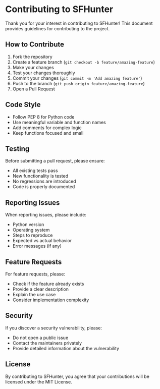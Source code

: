 # Contributing to SFHunter

Thank you for your interest in contributing to SFHunter! This document provides guidelines for contributing to the project.

## How to Contribute

1. Fork the repository
2. Create a feature branch (`git checkout -b feature/amazing-feature`)
3. Make your changes
4. Test your changes thoroughly
5. Commit your changes (`git commit -m 'Add amazing feature'`)
6. Push to the branch (`git push origin feature/amazing-feature`)
7. Open a Pull Request

## Code Style

- Follow PEP 8 for Python code
- Use meaningful variable and function names
- Add comments for complex logic
- Keep functions focused and small

## Testing

Before submitting a pull request, please ensure:

- All existing tests pass
- New functionality is tested
- No regressions are introduced
- Code is properly documented

## Reporting Issues

When reporting issues, please include:

- Python version
- Operating system
- Steps to reproduce
- Expected vs actual behavior
- Error messages (if any)

## Feature Requests

For feature requests, please:

- Check if the feature already exists
- Provide a clear description
- Explain the use case
- Consider implementation complexity

## Security

If you discover a security vulnerability, please:

- Do not open a public issue
- Contact the maintainers privately
- Provide detailed information about the vulnerability

## License

By contributing to SFHunter, you agree that your contributions will be licensed under the MIT License.
